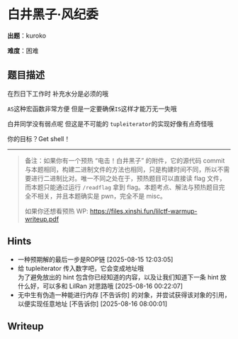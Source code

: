 # 白井黑子·风纪委

**出题**：kuroko

**难度**：困难

## 题目描述

在烈日下工作时 补充水分是必须的哦

`AS`这种宏函数非常方便 但是一定要确保`IS`这样才能万无一失哦

白井同学没有弱点呢 但这是不可能的 `tupleiterator`的实现好像有点奇怪哦

你的目标？Get shell！

---

> 备注：如果你有一个预热 “电击！白井黑子” 的附件，它的源代码 commit 与本题相同，构建二进制文件的方法也相同，只是构建时间不同，所以不需要进行二进制比对。唯一不同之处在于，预热题目可以直接读 flag 文件，而本题只能通过运行 `/readflag` 拿到 flag。本题考点、解法与预热题目完全不相关，并且本题确实是 pwn，完全不是 misc。
> 
> 如果你还想看预热 WP: https://files.xinshi.fun/lilctf-warmup-writeup.pdf

## Hints

- 一种预期解的最后一步是ROP链 [2025-08-15 12:03:05]
- 给 tupleiterator 传入数字吧，它会变成地址哦  
  为了避免放出的 hint 包含你已经知道的内容，以及让我们知道下一条 hint 放什么好，可以多和 LilRan 对思路哦 [2025-08-16 00:22:07]
- 无中生有伪造一种能进行内存 [不告诉你] 的对象，并尝试获得该对象的引用，以便实现任意地址 [不告诉你] [2025-08-16 08:00:01]

## Writeup

